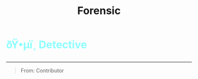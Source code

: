 ﻿---
lang: en-US
title: Forensic
prev: Enigma
next: FortuneTeller
---
# <font color="#8cffff">ðŸ•µï¸ <b>Detective</b></font> <Badge text="Support" type="tip" vertical="middle"/>
---

> From: Contributor


